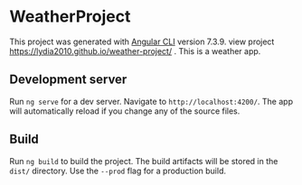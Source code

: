 # WeatherProject

This project was generated with [Angular CLI](https://github.com/angular/angular-cli) version 7.3.9.
view project https://lydia2010.github.io/weather-project/ . This is a weather app.  

## Development server

Run `ng serve` for a dev server. Navigate to `http://localhost:4200/`. The app will automatically reload if you change any of the source files.


## Build

Run `ng build` to build the project. The build artifacts will be stored in the `dist/` directory. Use the `--prod` flag for a production build.

